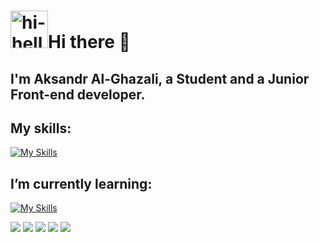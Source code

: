 

# <img src="https://github.com/Dragodui/Dragodui/assets/85372599/4c99dde6-3b0e-4e9a-b15d-9256f49fbeb7" alt="hi-hello" display="inline" width="60" height="60">Hi there 👋

  ## I'm Aksandr Al-Ghazali, a Student and a Junior Front-end developer.
  
  ## My skills: 
  [![My Skills](https://skillicons.dev/icons?i=vscode%2Cvisualstudio%2Cvite%2Ctailwind%2Creact%2Cts%2Cjs%2Credux%2Chtml%2Ccss%2Csass%2Cgit&perline=8&theme=dark)](https://skillicons.dev)
  
  ## I’m currently learning:
  [![My Skills](https://skillicons.dev/icons?i=cs%2Cdotnet&perline=15&theme=dark)](https://skillicons.dev)



![](http://github-profile-summary-cards.vercel.app/api/cards/repos-per-language?username=Dragodui&theme=react)
![](http://github-profile-summary-cards.vercel.app/api/cards/most-commit-language?username=Dragodui&theme=react)
![](http://github-profile-summary-cards.vercel.app/api/cards/stats?username=Dragodui&theme=react)
![](http://github-profile-summary-cards.vercel.app/api/cards/productive-time?username=Dragodui&theme=react&utcOffset=8)
![](https://www.codewars.com/users/Dragodui/badges/large)

<!--
**Dragodui/Dragodui** is a ✨ _special_ ✨ repository because its `README.md` (this file) appears on your GitHub profile.

Here are some ideas to get you started:

- 🔭 I’m currently working on ...
- 🌱 I’m currently learning ...
- 👯 I’m looking to collaborate on ...
- 🤔 I’m looking for help with ...
- 💬 Ask me about ...
- 📫 How to reach me: ...
- 😄 Pronouns: ...
- ⚡ Fun fact: ...
-->
